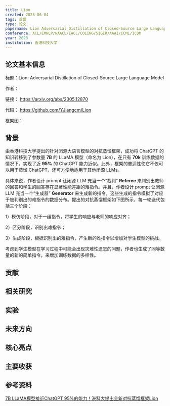```yaml
---
title: Lion
created: 2023-06-04
tags: 蒸馏
type: 论文
papername: Lion Adversarial Distillation of Closed-Source Large Language Model
conference: ACL/EMNLP/NAACL/EACL/COLING/SIGIR/AAAI/ICML/ICDM
year: 2023
institution: 香港科技大学
---
```


## 论文基本信息

标题：Lion: Adversarial Distillation of Closed-Source Large Language Model

作者：

链接： https://arxiv.org/abs/2305.12870

代码： https://github.com/YJiangcm/Lion

框架图：


## 背景
由香港科技大学提出的针对闭源大语言模型的对抗蒸馏框架，成功将 ChatGPT 的知识转移到了参数量 **7B** 的 LLaMA 模型（命名为 Lion），在只有 **70k** 训练数据的情况下，实现了近 **95%** 的 ChatGPT 能力近似。此外，框架的普适性使它不仅可以用于蒸馏 ChatGPT，还可方便地适用于其他闭源 LLMs。

具体来说，作者设计 prompt 让闭源 LLM 充当一个“裁判” **Referee** 来判别出教师的回答和学生的回答存在显著性能差距的难指令。并且，作者设计 prompt 让闭源 LLM 充当一个“生成器” **Generator** 来生成新的指令，这些生成的指令模拟了对应于被判别出的难指令的数据分布。提出的对抗蒸馏框架如下图所示，每一轮迭代包括三个阶段：

1）模仿阶段，对于一组指令，将学生的响应与老师的响应对齐；

2）区分阶段，识别出难指令；

3）生成阶段，根据识别出的难指令，产生新的难指令以增加对学生模型的挑战。

考虑到学生模型在学习过程中可能会出现灾难性遗忘的问题，作者也生成了同等数量的新的简单指令，来增加训练数据的多样性。



## 贡献


## 相关研究



## 实验



## 未来方向


## 核心亮点


## 主要收获


## 参考资料

[7B LLaMA模型接近ChatGPT 95%的能力！港科大提出全新对抗蒸馏框架Lion](https://mp.weixin.qq.com/s/UPPkMbnkG1BZhE0nctNvhQ)



